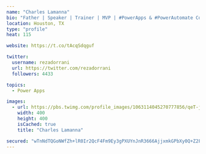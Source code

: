 ```yaml
---
name: "Charles Lamanna"
bio: "Father | Speaker | Trainer | MVP | #PowerApps & #PowerAutomate Community Super User | YouTuber Right-pointing triangle http://youtube.com/c/rezadorrani | Learn - Share - Clockwise rightwards and leftwards open circle arrows"
location: Houston, TX
type: "profile"
heat: 115

website: https://t.co/tAcqSdqguf

twitter:
  username: rezadorrani
  url: https://twitter.com/rezadorrani
  followers: 4433

topics:
  - Power Apps

images:
  - url: https://pbs.twimg.com/profile_images/1063114045270777856/qeT-jpWr_400x400.jpg
    width: 400
    height: 400
    isCached: true
    title: "Charles Lamanna"

secured: "wTnNdTQGoNWfZh+lR0Ir2QcF4Fm9Ey3gPXUYnJnR3666AjjxmkGPbXy0Q+Z2FaShD7hN8XV7EzIueXPDFnn1IbVHH8lP9h6MLI5G5RJyIm2pubtIwvCzGuluIsV6z/VSWeX8obgkLXjTVg441DwI6IYwq6FeESNsL3lbAK9a3Y+IPd/i81UVDOBenfkGYh+mdrGa4tQkvoF1niLm+0WzXfSY6nKxkUoHnhLGbS/CKpHvpTPW3iDfhU3WfAC9lJatdeabSir1RUUihP8aS3Zj8X5j143oxIdOjwDoMXwRrsCmC7Hk6BNj7HQiAogVQX1jCVtrjnE+xhXPShuqE2RfipdkoNTUpz4YSXMU9+ZwS1QkpNEYzzjfqcGhaTn/eWUcUw6zRSFdaZLoc93Zfk3GBnqqzUGvnwhqT0xLWWNa4Bk=;9Yipwtyc/qXbhhrERx5gqg=="
---
```


